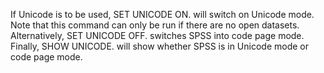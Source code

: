 

If Unicode is to be used, SET UNICODE ON. will switch on Unicode mode. Note that this command can only be run if there are no open datasets.
Alternatively, SET UNICODE OFF. switches SPSS into code page mode.
Finally, SHOW UNICODE. will show whether SPSS is in Unicode mode or code page mode.